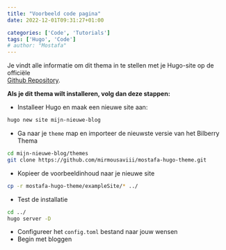 ```yaml
---
title: "Voorbeeld code pagina"
date: 2022-12-01T09:31:27+01:00

categories: ['Code', 'Tutorials']
tags: ['Hugo', 'Code']
# author: "Mostafa"
---
```

Je vindt alle informatie om dit thema in te stellen met je Hugo-site
op de officiële <br> [Github Repository](https://github.com/mirmousaviii/mostafa-hugo-theme).

<!--more-->

__Als je dit thema wilt installeren, volg dan deze stappen:__

- Installeer Hugo en maak een nieuwe site aan:

```bash
hugo new site mijn-nieuwe-blog
```

- Ga naar je `theme` map en importeer de nieuwste versie van het Bilberry Thema

```bash
cd mijn-nieuwe-blog/themes
git clone https://github.com/mirmousaviii/mostafa-hugo-theme.git
```

- Kopieer de voorbeeldinhoud naar je nieuwe site

```bash
cp -r mostafa-hugo-theme/exampleSite/* ../
```

- Test de installatie

```bash
cd ../
hugo server -D
```

- Configureer het `config.toml` bestand naar jouw wensen
- Begin met bloggen


